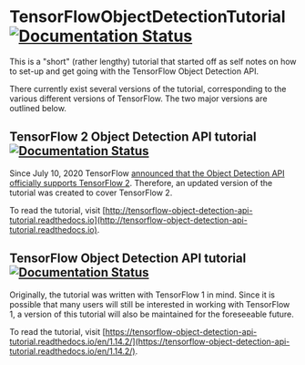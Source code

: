 # TensorFlowObjectDetectionTutorial [![Documentation Status](https://readthedocs.org/projects/tensorflow-object-detection-api-tutorial/badge/?version=latest)](http://tensorflow-object-detection-api-tutorial.readthedocs.io/en/latest/?badge=latest)
 

This is a "short" (rather lengthy) tutorial that started off as self notes on how to set-up and get going with the TensorFlow Object Detection API.

There currently exist several versions of the tutorial, corresponding to the various different versions of TensorFlow. The two major versions are outlined below.

## TensorFlow 2 Object Detection API tutorial [![Documentation Status](https://readthedocs.org/projects/tensorflow-object-detection-api-tutorial/badge/?version=latest)](http://tensorflow-object-detection-api-tutorial.readthedocs.io/en/latest/?badge=latest)

Since July 10, 2020 TensorFlow [announced that the Object Detection API officially supports TensorFlow 2](https://blog.tensorflow.org/2020/07/tensorflow-2-meets-object-detection-api.html). Therefore, an updated version of the tutorial was created to cover TensorFlow 2. 

To read the tutorial, visit [http://tensorflow-object-detection-api-tutorial.readthedocs.io](http://tensorflow-object-detection-api-tutorial.readthedocs.io).

## TensorFlow Object Detection API tutorial [![Documentation Status](https://readthedocs.org/projects/tensorflow-object-detection-api-tutorial/badge/?version=1.14.2)](http://tensorflow-object-detection-api-tutorial.readthedocs.io/en/1.14.2/?badge=1.14.2)

Originally, the tutorial was written with TensorFlow 1 in mind. Since it is possible that many users will still be interested in working with TensorFlow 1, a version of this tutorial will also be maintained for the foreseeable future.

To read the tutorial, visit [https://tensorflow-object-detection-api-tutorial.readthedocs.io/en/1.14.2/](https://tensorflow-object-detection-api-tutorial.readthedocs.io/en/1.14.2/).
